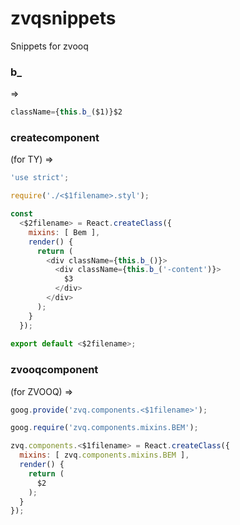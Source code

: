 # zvqsnippets
Snippets for zvooq

### b_

=>
```javascript
className={this.b_($1)}$2
```

### createcomponent
(for TY)
=>
```javascript
'use strict';

require('./<$1filename>.styl');

const
  <$2filename> = React.createClass({
    mixins: [ Bem ],
    render() {
      return (
        <div className={this.b_()}>
          <div className={this.b_('-content')}>
            $3
          </div>
        </div>
      );
    }
  });
  
export default <$2filename>;
```

### zvooqcomponent 
(for ZVOOQ)
=>

```javascript
goog.provide('zvq.components.<$1filename>');

goog.require('zvq.components.mixins.BEM');

zvq.components.<$1filename> = React.createClass({
  mixins: [ zvq.components.mixins.BEM ],
  render() {
    return (
      $2
    );
  }
});
```
